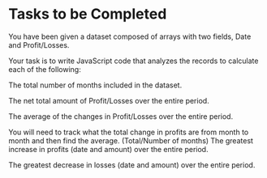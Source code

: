 <h1>Tasks to be Completed</h1>

You have been given a dataset composed of arrays with two fields, Date and Profit/Losses.

Your task is to write JavaScript code that analyzes the records to calculate each of the following:

The total number of months included in the dataset.

The net total amount of Profit/Losses over the entire period.

The average of the changes in Profit/Losses over the entire period.

You will need to track what the total change in profits are from month to month and then find the average.
(Total/Number of months)
The greatest increase in profits (date and amount) over the entire period.

The greatest decrease in losses (date and amount) over the entire period.